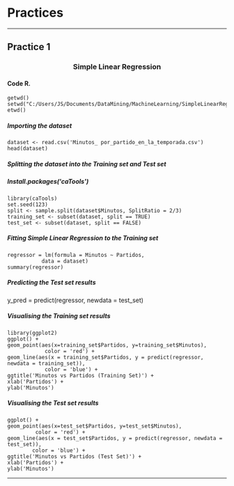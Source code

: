 # Practices
---
## Practice 1
### <html><H3 align="center"> Simple Linear Regression </H3></html>
#### Code R.
    getwd()
    setwd("C:/Users/JS/Documents/DataMining/MachineLearning/SimpleLinearRegression")
    etwd()
##### Importing the dataset
    dataset <- read.csv('Minutos_ por_partido_en_la_temporada.csv')
    head(dataset)
##### Splitting the dataset into the Training set and Test set
##### Install.packages('caTools')
    library(caTools)
    set.seed(123)
    split <- sample.split(dataset$Minutos, SplitRatio = 2/3)
    training_set <- subset(dataset, split == TRUE)
    test_set <- subset(dataset, split == FALSE)
##### Fitting Simple Linear Regression to the Training set
    regressor = lm(formula = Minutos ~ Partidos,
               data = dataset)
    summary(regressor)
##### Predicting the Test set results
y_pred = predict(regressor, newdata = test_set)

##### Visualising the Training set results
    library(ggplot2)
    ggplot() +
    geom_point(aes(x=training_set$Partidos, y=training_set$Minutos),
                color = 'red') +
    geom_line(aes(x = training_set$Partidos, y = predict(regressor, newdata = training_set)),
                color = 'blue') +
    ggtitle('Minutos vs Partidos (Training Set)') +
    xlab('Partidos') +
    ylab('Minutos')
##### Visualising the Test set results
    ggplot() +
    geom_point(aes(x=test_set$Partidos, y=test_set$Minutos),
             color = 'red') +
    geom_line(aes(x = test_set$Partidos, y = predict(regressor, newdata = test_set)),
            color = 'blue') +
    ggtitle('Minutos vs Partidos (Test Set)') +
    xlab('Partidos') +
    ylab('Minutos')
---